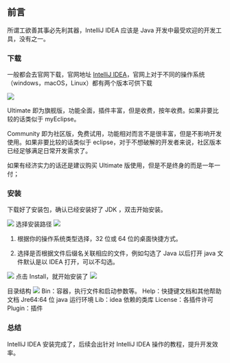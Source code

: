 
## 前言

所谓工欲善其事必先利其器，IntelliJ IDEA 应该是 Java 开发中最受欢迎的开发工具，没有之一。

### 下载

一般都会去官网下载，官网地址
 [IntelliJ IDEA](https://www.jetbrains.com/idea/download/#section=windows)，官网上对于不同的操作系统（windows，macOS，Linux）都有两个版本可供下载

 ![](https://cdn.guojiang.club/Fkkf4jASpV3M3RR2D6IeSxqwRis7)

 Ultimate 即为旗舰版，功能全面，插件丰富，但是收费，按年收费。如果非要比较的话类似于 myEclipse。

Community 即为社区版，免费试用，功能相对而言不是很丰富，但是不影响开发使用。如果非要比较的话类似于 eclipse，对于不想破解的开发者来说，社区版本已经足够满足日常开发需求了。

如果有经济实力的话还是建议购买 Ultimate 版使用，但是不是终身的而是一年一付；

### 安装

下载好了安装包，确认已经安装好了 JDK ，双击开始安装。

![](https://cdn.guojiang.club/FjUjIXzHIJveW4iywrROk-MF3IZj)
选择安装路径
![](https://cdn.guojiang.club/FskoC6rSzmLUON4cGtHp2-QjEwvh)

1. 根据你的操作系统类型选择，32 位或 64 位的桌面快捷方式。

2. 选择是否根据文件后缀名关联相应的文件，例如勾选了 Java 以后打开 java 文件默认是以 IDEA 打开，可以不勾选。

![](https://cdn.guojiang.club/Fl7HdOSSpENXJuiH4n86yC5dS-MT)
点击 Install，就开始安装了
![](https://cdn.guojiang.club/Fq7FelcuVe3KxSHOJEJLbPLC6Ux9)

目录结构
![](https://cdn.guojiang.club/Fj3Tk8zF4yDib-tyi_2avW_tC2B_)
Bin：容器，执行文件和启动参数等。
Help：快捷键文档和其他帮助文档
Jre64:64 位 java 运行环境
Lib：idea 依赖的类库
License：各插件许可
Plugin：插件

### 总结

IntelliJ IDEA 安装完成了，后续会出针对 IntelliJ IDEA 操作的教程，提升开发效率。
